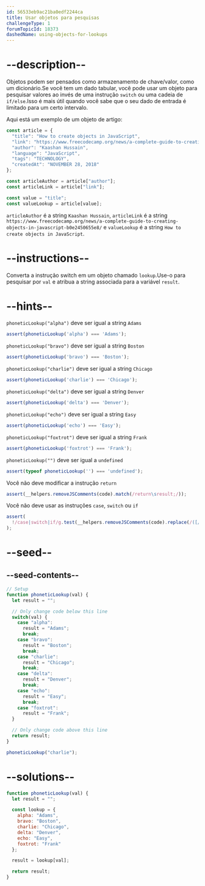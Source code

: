 ```yaml
---
id: 56533eb9ac21ba0edf2244ca
title: Usar objetos para pesquisas
challengeType: 1
forumTopicId: 18373
dashedName: using-objects-for-lookups
---
```


# --description--

Objetos podem ser pensados como armazenamento de chave/valor, como um dicionário.Se você tem um dado tabular, você pode usar um objeto para pesquisar valores ao invés de uma instrução `switch` ou uma cadeia de `if/else`.Isso é mais útil quando você sabe que o seu dado de entrada é limitado para um certo intervalo.

Aqui está um exemplo de um objeto de artigo:

```js
const article = {
  "title": "How to create objects in JavaScript",
  "link": "https://www.freecodecamp.org/news/a-complete-guide-to-creating-objects-in-javascript-b0e2450655e8/",
  "author": "Kaashan Hussain",
  "language": "JavaScript",
  "tags": "TECHNOLOGY",
  "createdAt": "NOVEMBER 28, 2018"
};

const articleAuthor = article["author"];
const articleLink = article["link"];

const value = "title";
const valueLookup = article[value];
```

`articleAuthor` é a string `Kaashan Hussain`, `articleLink` é a string `https://www.freecodecamp.org/news/a-complete-guide-to-creating-objects-in-javascript-b0e2450655e8/` e `valueLookup` é a string `How to create objects in JavaScript`.

# --instructions--

Converta a instrução switch em um objeto chamado `lookup`.Use-o para pesquisar por `val` e atribua a string associada para a variável `result`.

# --hints--

`phoneticLookup("alpha")` deve ser igual a string `Adams`

```js
assert(phoneticLookup('alpha') === 'Adams');
```

`phoneticLookup("bravo")` deve ser igual a string `Boston`

```js
assert(phoneticLookup('bravo') === 'Boston');
```

`phoneticLookup("charlie")` deve ser igual a string `Chicago`

```js
assert(phoneticLookup('charlie') === 'Chicago');
```

`phoneticLookup("delta")` deve ser igual a string `Denver`

```js
assert(phoneticLookup('delta') === 'Denver');
```

`phoneticLookup("echo")` deve ser igual a string `Easy`

```js
assert(phoneticLookup('echo') === 'Easy');
```

`phoneticLookup("foxtrot")` deve ser igual a string `Frank`

```js
assert(phoneticLookup('foxtrot') === 'Frank');
```

`phoneticLookup("")` deve ser igual a `undefined`

```js
assert(typeof phoneticLookup('') === 'undefined');
```

Você não deve modificar a instrução `return`

```js
assert(__helpers.removeJSComments(code).match(/return\sresult;/));
```

Você não deve usar as instruções `case`, `switch` ou `if`

```js
assert(
  !/case|switch|if/g.test(__helpers.removeJSComments(code).replace(/([/]{2}.*)|([/][*][^/*]*[*][/])/g, ''))
);
```

# --seed--

## --seed-contents--

```js
// Setup
function phoneticLookup(val) {
  let result = "";

  // Only change code below this line
  switch(val) {
    case "alpha":
      result = "Adams";
      break;
    case "bravo":
      result = "Boston";
      break;
    case "charlie":
      result = "Chicago";
      break;
    case "delta":
      result = "Denver";
      break;
    case "echo":
      result = "Easy";
      break;
    case "foxtrot":
      result = "Frank";
  }

  // Only change code above this line
  return result;
}

phoneticLookup("charlie");
```

# --solutions--

```js
function phoneticLookup(val) {
  let result = "";

  const lookup = {
    alpha: "Adams",
    bravo: "Boston",
    charlie: "Chicago",
    delta: "Denver",
    echo: "Easy",
    foxtrot: "Frank"
  };

  result = lookup[val];

  return result;
}
```
